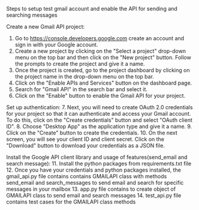 
Steps to setup test gmail account and enable the API for sending and searching messages

Create a new Gmail API project:
1. Go to https://console.developers.google.com create an account and sign in with your Google account.
2. Create a new project by clicking on the "Select a project" drop-down menu on the top bar and then click on the "New project" button. Follow the prompts to create the project and give it a name.
3. Once the project is created, go to the project dashboard by clicking on the project name in the drop-down menu on the top bar.
4. Click on the "Enable APIs and Services" button on the dashboard page.
5. Search for "Gmail API" in the search bar and select it. 
6. Click on the "Enable" button to enable the Gmail API for your project. 


Set up authentication:
7. Next, you will need to create OAuth 2.0 credentials for your project so that it can authenticate and access your Gmail account. To do this, click on the "Create credentials" button and select "OAuth client ID". 
8. Choose "Desktop App" as the application type and give it a name. 
9. Click on the "Create" button to create the credentials. 
10. On the next screen, you will see your client ID and client secret. Click on the "Download" button to download your credentials as a JSON file. 


Install the Google API client library and usage of features(send_email and search message):
11. Install the python packages from requirements.txt file
12. Once you have your credentials and python packages installed, the gmail_api.py file contains contains GMAILAPI class
    with methods send_email and search_messages to send email and search for specific messages in your mailbox
13. app.py file contains to create object of GMAILAPI class  to send email and search messages 
14. test_api.py file contains test cases for the GMAILAPI class methods
